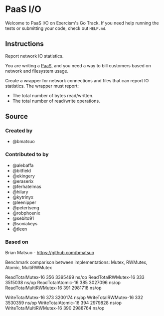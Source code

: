 # PaaS I/O

Welcome to PaaS I/O on Exercism's Go Track.
If you need help running the tests or submitting your code, check out `HELP.md`.

## Instructions

Report network IO statistics.

You are writing a [PaaS][paas], and you need a way to bill customers based on network and filesystem usage.

Create a wrapper for network connections and files that can report IO statistics.
The wrapper must report:

- The total number of bytes read/written.
- The total number of read/write operations.

[paas]: https://en.wikipedia.org/wiki/Platform_as_a_service

## Source

### Created by

- @bmatsuo

### Contributed to by

- @alebaffa
- @bitfield
- @ekingery
- @eraserix
- @ferhatelmas
- @hilary
- @kytrinyx
- @leenipper
- @petertseng
- @robphoenix
- @sebito91
- @soniakeys
- @tleen

### Based on

Brian Matsuo - https://github.com/bmatsuo


Benchmark comparison between implementations: Mutex, RWMutex, Atomic, MultiRWMutex

ReadTotalMutex-16       	     356	   3395499 ns/op
ReadTotalRWMutex-16     	     333	   3515038 ns/op
ReadTotalAtomic-16      	     385	   3027096 ns/op
ReadTotalMultiRWMutex-16   	     391	   2981718 ns/op

WriteTotalMutex-16      	     373	   3200174 ns/op
WriteTotalRWMutex-16    	     332	   3530359 ns/op
WriteTotalAtomic-16     	     394	   2979828 ns/op
WriteTotalMultiRWMutex-16 	     390	   2988764 ns/op
